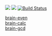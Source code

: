<a href="https://codeclimate.com/github/codeclimate/codeclimate/maintainability"><img src="https://api.codeclimate.com/v1/badges/a99a88d28ad37a79dbf6/maintainability" /></a>
 <a href="https://codeclimate.com/github/turchinskki/project-lvl1-s364/maintainability"><img src="https://api.codeclimate.com/v1/badges/21ec847e3785879c120c/maintainability" /></a>
 [![Build Status](https://travis-ci.com/turchinskki/project-lvl1-s364.svg?branch=master)](https://travis-ci.org/turchinskki/project-lvl1-s364)
 
[brain-even](https://asciinema.org/a/7Cvjz5Qf3DPum9HbLyoXo5WdH)<br/>
[brain-calc](https://asciinema.org/a/d44mKenvbZH7xk8DLBHPPaNK3)<br/>
[brain-gcd](https://asciinema.org/a/a7CaBOL7iTMQJiylq4lhRdU73)<br/>

